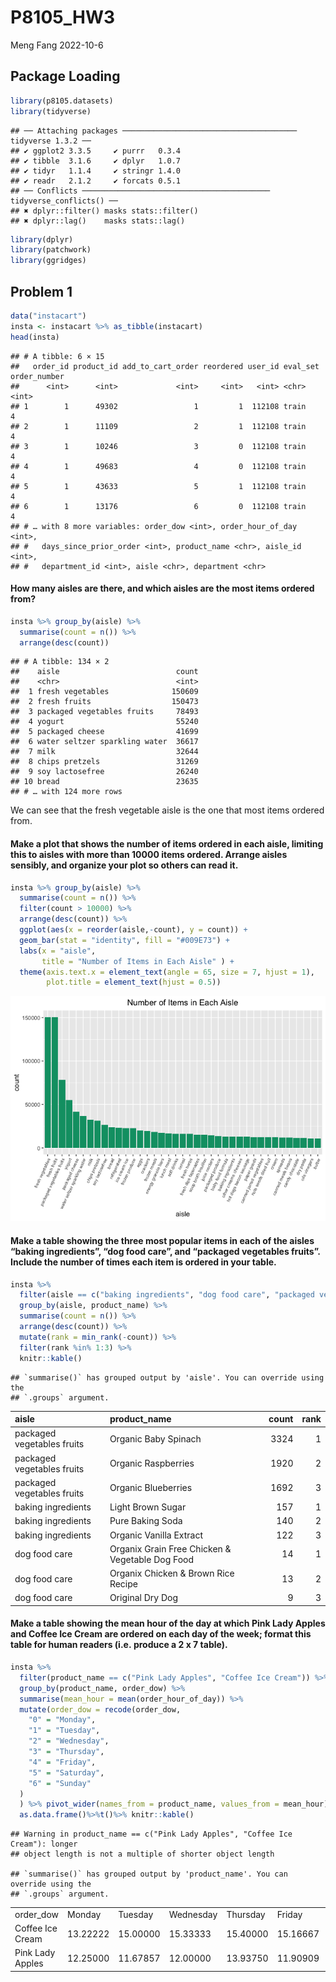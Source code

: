 P8105_HW3
================
Meng Fang
2022-10-6

## Package Loading

``` r
library(p8105.datasets)
library(tidyverse)
```

    ## ── Attaching packages ─────────────────────────────────────── tidyverse 1.3.2 ──
    ## ✔ ggplot2 3.3.5     ✔ purrr   0.3.4
    ## ✔ tibble  3.1.6     ✔ dplyr   1.0.7
    ## ✔ tidyr   1.1.4     ✔ stringr 1.4.0
    ## ✔ readr   2.1.2     ✔ forcats 0.5.1
    ## ── Conflicts ────────────────────────────────────────── tidyverse_conflicts() ──
    ## ✖ dplyr::filter() masks stats::filter()
    ## ✖ dplyr::lag()    masks stats::lag()

``` r
library(dplyr)
library(patchwork)
library(ggridges)
```

## Problem 1

``` r
data("instacart")
insta <- instacart %>% as_tibble(instacart)
head(insta)
```

    ## # A tibble: 6 × 15
    ##   order_id product_id add_to_cart_order reordered user_id eval_set order_number
    ##      <int>      <int>             <int>     <int>   <int> <chr>           <int>
    ## 1        1      49302                 1         1  112108 train               4
    ## 2        1      11109                 2         1  112108 train               4
    ## 3        1      10246                 3         0  112108 train               4
    ## 4        1      49683                 4         0  112108 train               4
    ## 5        1      43633                 5         1  112108 train               4
    ## 6        1      13176                 6         0  112108 train               4
    ## # … with 8 more variables: order_dow <int>, order_hour_of_day <int>,
    ## #   days_since_prior_order <int>, product_name <chr>, aisle_id <int>,
    ## #   department_id <int>, aisle <chr>, department <chr>

#### How many aisles are there, and which aisles are the most items ordered from?

``` r
insta %>% group_by(aisle) %>%
  summarise(count = n()) %>%
  arrange(desc(count))
```

    ## # A tibble: 134 × 2
    ##    aisle                          count
    ##    <chr>                          <int>
    ##  1 fresh vegetables              150609
    ##  2 fresh fruits                  150473
    ##  3 packaged vegetables fruits     78493
    ##  4 yogurt                         55240
    ##  5 packaged cheese                41699
    ##  6 water seltzer sparkling water  36617
    ##  7 milk                           32644
    ##  8 chips pretzels                 31269
    ##  9 soy lactosefree                26240
    ## 10 bread                          23635
    ## # … with 124 more rows

We can see that the fresh vegetable aisle is the one that most items
ordered from.

#### Make a plot that shows the number of items ordered in each aisle, limiting this to aisles with more than 10000 items ordered. Arrange aisles sensibly, and organize your plot so others can read it.

``` r
insta %>% group_by(aisle) %>%
  summarise(count = n()) %>%
  filter(count > 10000) %>%
  arrange(desc(count)) %>%
  ggplot(aes(x = reorder(aisle,-count), y = count)) +
  geom_bar(stat = "identity", fill = "#009E73") +
  labs(x = "aisle",
       title = "Number of Items in Each Aisle" ) +
  theme(axis.text.x = element_text(angle = 65, size = 7, hjust = 1), 
        plot.title = element_text(hjust = 0.5))
```

![](p8105_hw3_files/figure-gfm/unnamed-chunk-4-1.png)<!-- -->

#### Make a table showing the three most popular items in each of the aisles “baking ingredients”, “dog food care”, and “packaged vegetables fruits”. Include the number of times each item is ordered in your table.

``` r
insta %>% 
  filter(aisle == c("baking ingredients", "dog food care", "packaged vegetables fruits")) %>%
  group_by(aisle, product_name) %>%
  summarise(count = n()) %>%
  arrange(desc(count)) %>%
  mutate(rank = min_rank(-count)) %>%
  filter(rank %in% 1:3) %>%
  knitr::kable()
```

    ## `summarise()` has grouped output by 'aisle'. You can override using the
    ## `.groups` argument.

| aisle                      | product_name                                    | count | rank |
|:---------------------------|:------------------------------------------------|------:|-----:|
| packaged vegetables fruits | Organic Baby Spinach                            |  3324 |    1 |
| packaged vegetables fruits | Organic Raspberries                             |  1920 |    2 |
| packaged vegetables fruits | Organic Blueberries                             |  1692 |    3 |
| baking ingredients         | Light Brown Sugar                               |   157 |    1 |
| baking ingredients         | Pure Baking Soda                                |   140 |    2 |
| baking ingredients         | Organic Vanilla Extract                         |   122 |    3 |
| dog food care              | Organix Grain Free Chicken & Vegetable Dog Food |    14 |    1 |
| dog food care              | Organix Chicken & Brown Rice Recipe             |    13 |    2 |
| dog food care              | Original Dry Dog                                |     9 |    3 |

#### Make a table showing the mean hour of the day at which Pink Lady Apples and Coffee Ice Cream are ordered on each day of the week; format this table for human readers (i.e. produce a 2 x 7 table).

``` r
insta %>% 
  filter(product_name == c("Pink Lady Apples", "Coffee Ice Cream")) %>%
  group_by(product_name, order_dow) %>%
  summarise(mean_hour = mean(order_hour_of_day)) %>%
  mutate(order_dow = recode(order_dow,
    "0" = "Monday",
    "1" = "Tuesday",
    "2" = "Wednesday",
    "3" = "Thursday",
    "4" = "Friday",
    "5" = "Saturday",
    "6" = "Sunday"
  ) 
  ) %>% pivot_wider(names_from = product_name, values_from = mean_hour) %>%
  as.data.frame()%>%t()%>% knitr::kable()
```

    ## Warning in product_name == c("Pink Lady Apples", "Coffee Ice Cream"): longer
    ## object length is not a multiple of shorter object length

    ## `summarise()` has grouped output by 'product_name'. You can override using the
    ## `.groups` argument.

|                  |          |          |           |          |          |          |          |
|:-----------------|:---------|:---------|:----------|:---------|:---------|:---------|:---------|
| order_dow        | Monday   | Tuesday  | Wednesday | Thursday | Friday   | Saturday | Sunday   |
| Coffee Ice Cream | 13.22222 | 15.00000 | 15.33333  | 15.40000 | 15.16667 | 10.33333 | 12.35294 |
| Pink Lady Apples | 12.25000 | 11.67857 | 12.00000  | 13.93750 | 11.90909 | 13.86957 | 11.55556 |
